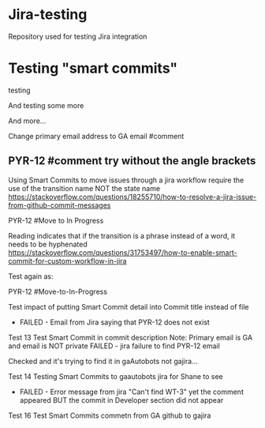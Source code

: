 # Jira-testing
Repository used for testing Jira integration


Testing "smart commits"
=======
testing

And testing some more

And more...

Change primary email address to GA email
<testing smart commits: comment>  <PYR-12> #comment <Commenting to jira from GitHub from GA email address>

PYR-12 #comment try without the angle brackets 
-------------------------------------------------

Using Smart Commits to move issues through a jira workflow require the use of the transition name NOT the state name
https://stackoverflow.com/questions/18255710/how-to-resolve-a-jira-issue-from-github-commit-messages 

PYR-12 #Move to In Progress

Reading indicates that if the transition is a phrase instead of a word, it needs to be hyphenated
https://stackoverflow.com/questions/31753497/how-to-enable-smart-commit-for-custom-workflow-in-jira 

Test again as:

PYR-12 #Move-to-In-Progress

Test impact of putting Smart Commit detail into Commit title instead of file
- FAILED - Email from Jira saying that PYR-12 does not exist

Test 13
Test Smart Commit in commit description
Note: Primary email is GA and email is NOT private
FAILED - jira failure to find PYR-12 email

Checked and it's trying to find it in gaAutobots not gajira...

Test 14
Testing Smart Commits to gaautobots jira for Shane to see
- FAILED - Error message from jira "Can't find WT-3" yet the comment appeared BUT the commit in Developer section did not appear

Test 16
Test Smart Commits commetn from GA github to gajira

